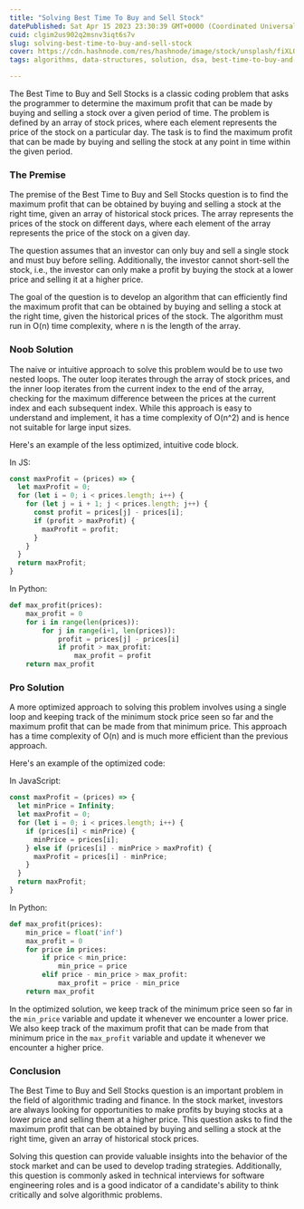 ```yaml
---
title: "Solving Best Time To Buy and Sell Stock"
datePublished: Sat Apr 15 2023 23:30:39 GMT+0000 (Coordinated Universal Time)
cuid: clgim2us902q2msnv3iqt6s7v
slug: solving-best-time-to-buy-and-sell-stock
cover: https://cdn.hashnode.com/res/hashnode/image/stock/unsplash/fiXLQXAhCfk/upload/fee43c663d3e1be522d4d0d274a223de.jpeg
tags: algorithms, data-structures, solution, dsa, best-time-to-buy-and-sell-stocks

---
```


The Best Time to Buy and Sell Stocks is a classic coding problem that asks the programmer to determine the maximum profit that can be made by buying and selling a stock over a given period of time. The problem is defined by an array of stock prices, where each element represents the price of the stock on a particular day. The task is to find the maximum profit that can be made by buying and selling the stock at any point in time within the given period.

### The Premise

The premise of the Best Time to Buy and Sell Stocks question is to find the maximum profit that can be obtained by buying and selling a stock at the right time, given an array of historical stock prices. The array represents the prices of the stock on different days, where each element of the array represents the price of the stock on a given day.

The question assumes that an investor can only buy and sell a single stock and must buy before selling. Additionally, the investor cannot short-sell the stock, i.e., the investor can only make a profit by buying the stock at a lower price and selling it at a higher price.

The goal of the question is to develop an algorithm that can efficiently find the maximum profit that can be obtained by buying and selling a stock at the right time, given the historical prices of the stock. The algorithm must run in O(n) time complexity, where n is the length of the array.

### Noob Solution

The naive or intuitive approach to solve this problem would be to use two nested loops. The outer loop iterates through the array of stock prices, and the inner loop iterates from the current index to the end of the array, checking for the maximum difference between the prices at the current index and each subsequent index. While this approach is easy to understand and implement, it has a time complexity of O(n^2) and is hence not suitable for large input sizes.

Here's an example of the less optimized, intuitive code block.

In JS:

```javascript
const maxProfit = (prices) => {
  let maxProfit = 0;
  for (let i = 0; i < prices.length; i++) {
    for (let j = i + 1; j < prices.length; j++) {
      const profit = prices[j] - prices[i];
      if (profit > maxProfit) {
        maxProfit = profit;
      }
    }
  }
  return maxProfit;
}
```

In Python:

```python
def max_profit(prices):
    max_profit = 0
    for i in range(len(prices)):
        for j in range(i+1, len(prices)):
            profit = prices[j] - prices[i]
            if profit > max_profit:
                max_profit = profit
    return max_profit
```

### Pro Solution

A more optimized approach to solving this problem involves using a single loop and keeping track of the minimum stock price seen so far and the maximum profit that can be made from that minimum price. This approach has a time complexity of O(n) and is much more efficient than the previous approach.

Here's an example of the optimized code:

In JavaScript:

```javascript
const maxProfit = (prices) => {
  let minPrice = Infinity;
  let maxProfit = 0;
  for (let i = 0; i < prices.length; i++) {
    if (prices[i] < minPrice) {
      minPrice = prices[i];
    } else if (prices[i] - minPrice > maxProfit) {
      maxProfit = prices[i] - minPrice;
    }
  }
  return maxProfit;
}
```

In Python:

```python
def max_profit(prices):
    min_price = float('inf')
    max_profit = 0
    for price in prices:
        if price < min_price:
            min_price = price
        elif price - min_price > max_profit:
            max_profit = price - min_price
    return max_profit
```

In the optimized solution, we keep track of the minimum price seen so far in the `min_price` variable and update it whenever we encounter a lower price. We also keep track of the maximum profit that can be made from that minimum price in the `max_profit` variable and update it whenever we encounter a higher price.

### Conclusion

The Best Time to Buy and Sell Stocks question is an important problem in the field of algorithmic trading and finance. In the stock market, investors are always looking for opportunities to make profits by buying stocks at a lower price and selling them at a higher price. This question asks to find the maximum profit that can be obtained by buying and selling a stock at the right time, given an array of historical stock prices.

Solving this question can provide valuable insights into the behavior of the stock market and can be used to develop trading strategies. Additionally, this question is commonly asked in technical interviews for software engineering roles and is a good indicator of a candidate's ability to think critically and solve algorithmic problems.